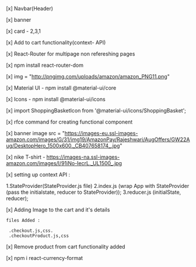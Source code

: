 [x] Navbar(Header)

[x] banner

[x] card - 2,3,1

[x] Add to cart functionality(context- API)


[x] React-Router for multipage non refereshing pages

[x] npm install react-router-dom

[x] img = "http://pngimg.com/uploads/amazon/amazon_PNG11.png"

[x] Material UI -  npm install @material-ui/core

[x] Icons - npm install @material-ui/icons

[x] import ShoppingBasketIcon from '@material-ui/icons/ShoppingBasket';

[x] rfce command for creating functional component

[x] banner image src = "https://images-eu.ssl-images-amazon.com/images/G/31/img19/AmazonPay/Rajeshwari/AugOffers/GW22Aug/DesktopHero_1500x600._CB407658174_.jpg"

[x] nike T-shirt - https://images-na.ssl-images-amazon.com/images/I/91iNo-IecrL._UL1500_.jpg

[x] setting up context API : 

   1.StateProvider(StateProvider.js file)
   2.index.js (wrap App with StateProvider (pass the initialstate, reducer to StateProvider));
   3.reducer.js (initialState, reducer);


[x] Adding Image to the cart and it's details
    
    files Added : 

     .checkout.js,css.
     .checkoutProduct.js,css


[x] Remove product from cart functionality added

[x] npm i react-currency-format 